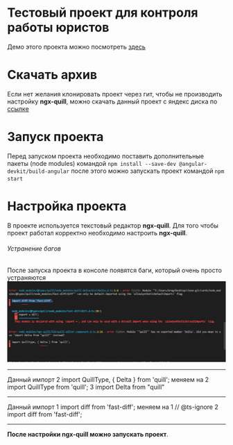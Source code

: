 # Тестовый проект для контроля работы юристов
Демо этого проекта можно посмотреть [здесь](https://gregtstu.github.io/test-hosting/)

# Скачать архив 
Если нет желания клонировать проект через гит, чтобы не производить настройку **ngx-quill**, можно скачать данный проект с яндекс диска по [ссылке](https://disk.yandex.ru/d/YT4JJ09E48Ijvw)

# Запуск проекта
Перед запуском проекта необходимо поставить дополнительные пакеты (node modules) командой `npm install --save-dev @angular-devkit/build-angular` после этого можно запускать проект командой `npm start`

# Настройка проекта
В проекте используется текстовый редактор **ngx-quill**. Для того чтобы проект работал корректно необходимо настроить **ngx-quill**.

###### Устранение багов 
После запуска проекта в консоле появятся баги, который очень просто устраняются
![Баги](src/assets/img/error1.PNG)
***
Данный импорт
2 import QuillType, { Delta } from 'quill';
меняем на
2 import QuillType from 'quill';
3 import Delta from "quill"
***
Данный импорт
1 import diff from 'fast-diff';
меняем на
1 // @ts-ignore
2 import diff from 'fast-diff';
***
**После настройки ngx-quill можно запускать проект**.
